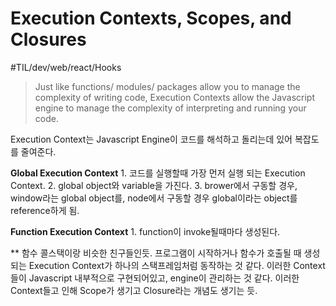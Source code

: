# Execution Contexts, Scopes, and Closures
#TIL/dev/web/react/Hooks


> Just like functions/ modules/ packages allow you to manage the complexity of writing code, Execution Contexts allow the Javascript engine to manage the complexity of interpreting and running your code.   

Execution Context는 Javascript Engine이 코드를 해석하고 돌리는데 있어 복잡도를 줄여준다. 

**Global Execution Context**
	1. 코드를 실행할때 가장 먼저 실행 되는 Execution Context. 
	2. global object와  variable을 가진다. 
	3. brower에서 구동할 경우, window라는 global object를, node에서 구동할 경우 global이라는 object를 reference하게 됨. 


**Function Execution Context**
	1. function이 invoke될때마다 생성된다. 


** 함수 콜스택이랑 비슷한 친구들인듯. 프로그램이 시작하거나 함수가 호출될 때 생성되는 Execution Context가 하나의 스택프레임처럼 동작하는 것 같다. 이러한 Context들이 Javascript 내부적으로 구현되어있고, engine이 관리하는 것 같다. 이러한 Context들고 인해 Scope가 생기고 Closure라는 개념도 생기는 듯. 
